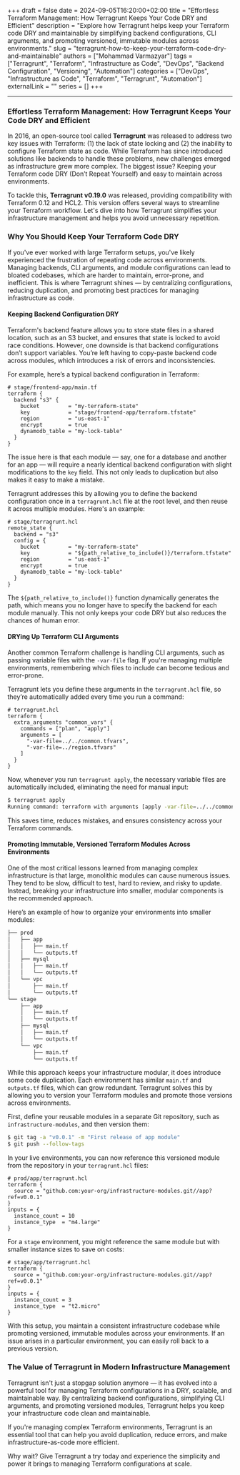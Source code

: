 +++
draft = false
date = 2024-09-05T16:20:00+02:00
title = "Effortless Terraform Management: How Terragrunt Keeps Your Code DRY and Efficient"
description = "Explore how Terragrunt helps keep your Terraform code DRY and maintainable by simplifying backend configurations, CLI arguments, and promoting versioned, immutable modules across environments."
slug = "terragrunt-how-to-keep-your-terraform-code-dry-and-maintainable"
authors = ["Mohammad Varmazyar"]
tags = ["Terragrunt", "Terraform", "Infrastructure as Code", "DevOps", "Backend Configuration", "Versioning", "Automation"]
categories = ["DevOps", "Infrastructure as Code", "Terraform", "Terragrunt", "Automation"]
externalLink = ""
series = []
+++




---

### Effortless Terraform Management: How Terragrunt Keeps Your Code DRY and Efficient

In 2016, an open-source tool called **Terragrunt** was released to address two key issues with Terraform: (1) the lack of state locking and (2) the inability to configure Terraform state as code. While Terraform has since introduced solutions like backends to handle these problems, new challenges emerged as infrastructure grew more complex. The biggest issue? Keeping your Terraform code DRY (Don’t Repeat Yourself) and easy to maintain across environments.

To tackle this, **Terragrunt v0.19.0** was released, providing compatibility with Terraform 0.12 and HCL2. This version offers several ways to streamline your Terraform workflow. Let's dive into how Terragrunt simplifies your infrastructure management and helps you avoid unnecessary repetition.

### Why You Should Keep Your Terraform Code DRY

If you've ever worked with large Terraform setups, you've likely experienced the frustration of repeating code across environments. Managing backends, CLI arguments, and module configurations can lead to bloated codebases, which are harder to maintain, error-prone, and inefficient. This is where Terragrunt shines — by centralizing configurations, reducing duplication, and promoting best practices for managing infrastructure as code.

#### Keeping Backend Configuration DRY

Terraform's backend feature allows you to store state files in a shared location, such as an S3 bucket, and ensures that state is locked to avoid race conditions. However, one downside is that backend configurations don’t support variables. You’re left having to copy-paste backend code across modules, which introduces a risk of errors and inconsistencies.

For example, here’s a typical backend configuration in Terraform:

```hcl
# stage/frontend-app/main.tf
terraform {
  backend "s3" {
    bucket         = "my-terraform-state"
    key            = "stage/frontend-app/terraform.tfstate"
    region         = "us-east-1"
    encrypt        = true
    dynamodb_table = "my-lock-table"
  }
}
```

The issue here is that each module — say, one for a database and another for an app — will require a nearly identical backend configuration with slight modifications to the `key` field. This not only leads to duplication but also makes it easy to make a mistake.

Terragrunt addresses this by allowing you to define the backend configuration once in a `terragrunt.hcl` file at the root level, and then reuse it across multiple modules. Here's an example:

```hcl
# stage/terragrunt.hcl
remote_state {
  backend = "s3"
  config = {
    bucket         = "my-terraform-state"
    key            = "${path_relative_to_include()}/terraform.tfstate"
    region         = "us-east-1"
    encrypt        = true
    dynamodb_table = "my-lock-table"
  }
}
```

The `${path_relative_to_include()}` function dynamically generates the path, which means you no longer have to specify the backend for each module manually. This not only keeps your code DRY but also reduces the chances of human error.

#### DRYing Up Terraform CLI Arguments

Another common Terraform challenge is handling CLI arguments, such as passing variable files with the `-var-file` flag. If you're managing multiple environments, remembering which files to include can become tedious and error-prone.

Terragrunt lets you define these arguments in the `terragrunt.hcl` file, so they’re automatically added every time you run a command:

```hcl
# terragrunt.hcl
terraform {
  extra_arguments "common_vars" {
    commands = ["plan", "apply"]
    arguments = [
      "-var-file=../../common.tfvars",
      "-var-file=../region.tfvars"
    ]
  }
}
```

Now, whenever you run `terragrunt apply`, the necessary variable files are automatically included, eliminating the need for manual input:

```bash
$ terragrunt apply
Running command: terraform with arguments [apply -var-file=../../common.tfvars -var-file=../region.tfvars]
```

This saves time, reduces mistakes, and ensures consistency across your Terraform commands.

#### Promoting Immutable, Versioned Terraform Modules Across Environments

One of the most critical lessons learned from managing complex infrastructure is that large, monolithic modules can cause numerous issues. They tend to be slow, difficult to test, hard to review, and risky to update. Instead, breaking your infrastructure into smaller, modular components is the recommended approach.

Here’s an example of how to organize your environments into smaller modules:

```bash
├── prod
│   ├── app
│   │   ├── main.tf
│   │   └── outputs.tf
│   ├── mysql
│   │   ├── main.tf
│   │   └── outputs.tf
│   └── vpc
│       ├── main.tf
│       └── outputs.tf
└── stage
    ├── app
    │   ├── main.tf
    │   └── outputs.tf
    ├── mysql
    │   ├── main.tf
    │   └── outputs.tf
    └── vpc
        ├── main.tf
        └── outputs.tf
```

While this approach keeps your infrastructure modular, it does introduce some code duplication. Each environment has similar `main.tf` and `outputs.tf` files, which can grow redundant. Terragrunt solves this by allowing you to version your Terraform modules and promote those versions across environments.

First, define your reusable modules in a separate Git repository, such as `infrastructure-modules`, and then version them:

```bash
$ git tag -a "v0.0.1" -m "First release of app module"
$ git push --follow-tags
```

In your live environments, you can now reference this versioned module from the repository in your `terragrunt.hcl` files:

```hcl
# prod/app/terragrunt.hcl
terraform {
  source = "github.com:your-org/infrastructure-modules.git//app?ref=v0.0.1"
}
inputs = {
  instance_count = 10
  instance_type  = "m4.large"
}
```

For a `stage` environment, you might reference the same module but with smaller instance sizes to save on costs:

```hcl
# stage/app/terragrunt.hcl
terraform {
  source = "github.com:your-org/infrastructure-modules.git//app?ref=v0.0.1"
}
inputs = {
  instance_count = 3
  instance_type  = "t2.micro"
}
```

With this setup, you maintain a consistent infrastructure codebase while promoting versioned, immutable modules across your environments. If an issue arises in a particular environment, you can easily roll back to a previous version.

### The Value of Terragrunt in Modern Infrastructure Management

Terragrunt isn't just a stopgap solution anymore — it has evolved into a powerful tool for managing Terraform configurations in a DRY, scalable, and maintainable way. By centralizing backend configurations, simplifying CLI arguments, and promoting versioned modules, Terragrunt helps you keep your infrastructure code clean and maintainable.

If you're managing complex Terraform environments, Terragrunt is an essential tool that can help you avoid duplication, reduce errors, and make infrastructure-as-code more efficient.

Why wait? Give Terragrunt a try today and experience the simplicity and power it brings to managing Terraform configurations at scale.

